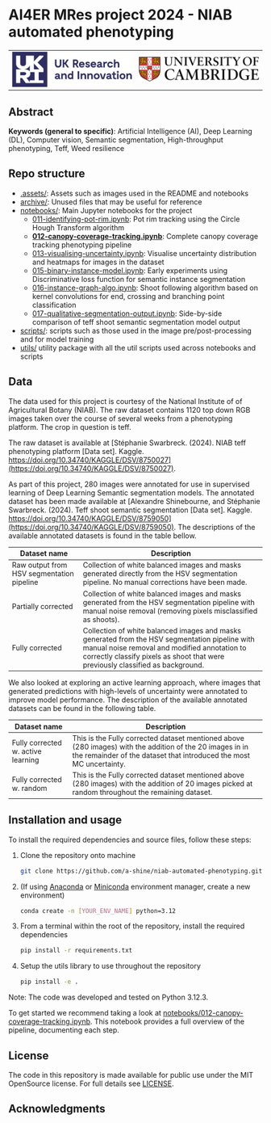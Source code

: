 # AI4ER MRes project 2024 - NIAB automated phenotyping

<table>
  <tr align="center">
    <!-- UKRI Logo -->
    <td align="center">
      <img src=".assets/imgs/readme/logo_ukri_colour.png" alt="UKRI Logo" width="600" />
    </td>
    <!-- University of Cambridge Logo -->
    <td align="center">
      <img src=".assets/imgs/readme/logo_cambridge_colour.jpg" alt="University of Cambridge logo" width="600" />
    </td>
  </tr>
</table>

## Abstract

<!-- TODO -->

**Keywords (general to specific)**: Artificial Intelligence (AI), Deep Learning (DL), Computer vision, Semantic segmentation, High-throughput phenotyping, Teff, Weed resilience

## Repo structure

* [.assets/](./.assets/): Assets such as images used in the README and notebooks
* [archive/](./archive/): Unused files that may be useful for reference
* [notebooks/](./notebooks/): Main Jupyter notebooks for the project
  *  [011-identifying-pot-rim.ipynb](./notebooks/011-identifying-pot-rim.ipynb): Pot rim tracking using the Circle Hough Transform algorithm
  * **[012-canopy-coverage-tracking.ipynb](./notebooks/012-canopy-coverage-tracking.ipynb)**: Complete canopy coverage tracking phenotyping pipeline
  * [013-visualising-uncertainty.ipynb](./notebooks/013-visualising-uncertainty.ipynb): Visualise uncertainty distribution and heatmaps for images in the dataset
  * [015-binary-instance-model.ipynb](./notebooks/015-binary-instance-model.ipynb): Early experiments using Discriminative loss function for semantic instance segmentation
  * [016-instance-graph-algo.ipynb](./notebooks/016-instance-graph-algo.ipynb): Shoot following algorithm based on kernel convolutions for end, crossing and branching point classification
  * [017-qualitative-segmentation-output.ipynb](./notebooks/017-qualitative-segmentation-output.ipynb): Side-by-side comparison of teff shoot semantic segmentation model output
* [scripts/](./scripts/): scripts such as those used in the image pre/post-processing and for model training
* [utils/](./utils/) utility package with all the util scripts used across notebooks and scripts

## Data

The data used for this project is courtesy of the National Institute of of Agricultural Botany (NIAB).
The raw dataset contains 1120 top down RGB images taken over the course of several weeks from a phenotyping platform.
The crop in question is teff.

The raw dataset is available at [Stéphanie Swarbreck. (2024). NIAB teff phenotyping platform [Data set]. Kaggle. https://doi.org/10.34740/KAGGLE/DSV/8750027](https://doi.org/10.34740/KAGGLE/DSV/8750027).

As part of this project, 280 images were annotated for use in supervised learning of Deep Learning Semantic segmentation models.
The annotated dataset has been made available at [Alexandre Shinebourne, and Stéphanie Swarbreck. (2024). Teff shoot semantic segmentation [Data set]. Kaggle. https://doi.org/10.34740/KAGGLE/DSV/8759050](https://doi.org/10.34740/KAGGLE/DSV/8759050).
The descriptions of the available annotated datasets is found in the table bellow.

| Dataset name | Description |
|--------------|-------------|
| Raw output from HSV segmentation pipeline | Collection of white balanced images and masks generated directly from the HSV segmentation pipeline. No manual corrections have been made. |
| Partially corrected | Collection of white balanced images and masks generated from the HSV segmentation pipeline with manual noise removal (removing pixels misclassified as shoots). |
| Fully corrected | Collection of white balanced images and masks generated from the HSV segmentation pipeline with manual noise removal and modified annotation to correctly classify pixels as shoot that were previously classified as background. |

We also looked at exploring an active learning approach, where images that generated predictions with high-levels of uncertainty were annotated to improve model performance.
The description of the available annotated datasets can be found in the following table.

| Dataset name | Description |
|--------------|-------------|
| Fully corrected w. active learning | This is the Fully corrected dataset mentioned above (280 images) with the addition of the 20 images in in the remainder of the dataset that introduced the most MC uncertainty. |
| Fully corrected w. random  | This is the Fully corrected dataset mentioned above (280 images) with the addition of 20 images picked at random throughout the remaining dataset. |

## Installation and usage

<!-- TODO: Add quick colab version of notebook 12 to run through notebook with sample data for reproducibility -->

To install the required dependencies and source files, follow these steps:

1. Clone the repository onto machine
    ```bash
    git clone https://github.com/a-shine/niab-automated-phenotyping.git
    ```
1. (If using [Anaconda](https://www.anaconda.com/download) or [Miniconda](https://docs.anaconda.com/free/miniconda/index.html) environment manager, create a new environment)
    ```bash
    conda create -n [YOUR_ENV_NAME] python=3.12
    ```
1. From a terminal within the root of the repository, install the required dependencies
    ```bash
    pip install -r requirements.txt
    ```
1. Setup the utils library to use throughout the repository
    ```bash
    pip install -e .
    ```

Note: The code was developed and tested on Python 3.12.3.

To get started we recommend taking a look at [notebooks/012-canopy-coverage-tracking.ipynb](./notebooks/012-canopy-coverage-tracking.ipynb).
This notebook provides a full overview of the pipeline, documenting each step.

## License

The code in this repository is made available for public use under the MIT OpenSource license. For full details see [LICENSE](./LICENSE).

## Acknowledgments
